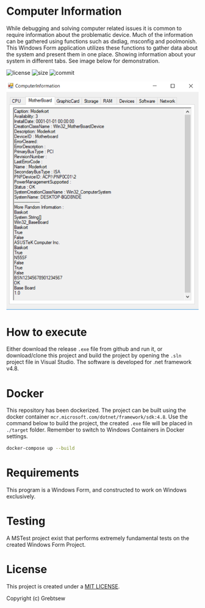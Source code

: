 # Computer Information

While debugging and solving computer related issues it is common to require information about the problematic device. Much of the information can be gathered using functions such as dxdiag, msconfig and poolmonish. This Windows Form application utilizes these functions to gather data about the system and present them in one place. Showing information about your system in different tabs. See image below for demonstration.


![license](https://img.shields.io/github/license/grebtsew/Overleaf-LaTeX-Compiler)
![size](https://img.shields.io/github/repo-size/grebtsew/Overleaf-LaTeX-Compiler)
![commit](https://img.shields.io/github/last-commit/grebtsew/Overleaf-LaTeX-Compiler)

![Demo](demo.png)


# How to execute
Either download the release `.exe` file from github and run it, or download/clone this project and build the project by opening the `.sln` project file in Visual Studio. The software is developed for .net framework v4.8.

# Docker
This repository has been dockerized. The project can be built using the docker container `mcr.microsoft.com/dotnet/framework/sdk:4.8`. Use the command below to build the project, the created `.exe` file will be placed in `./target` folder. Remember to switch to Windows Containers in Docker settings.

```bash
docker-compose up --build
```

# Requirements
This program is a Windows Form, and constructed to work on Windows exclusively.

# Testing
A MSTest project exist that performs extremely fundamental tests on the created Windows Form Project.

# License
This project is created under a [MIT LICENSE](./LICENSE).

Copyright (c) Grebtsew
